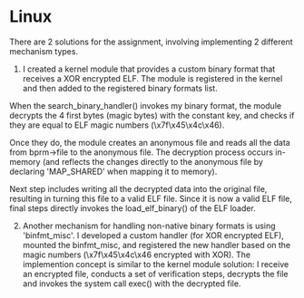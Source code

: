 # Linux

There are 2 solutions for the assignment, involving implementing 2 different mechanism types.

1. I created a kernel module that provides a custom binary format that receives a XOR encrypted ELF.
The module is registered in the kernel and then added to the registered binary formats list.

When the search_binary_handler() invokes my binary format, the module decrypts the 4 first bytes (magic bytes)
with the constant key, and checks if they are equal to ELF magic numbers (\x7f\x45\x4c\x46).

Once they do, the module creates an anonymous file and reads all the data from bprm->file to the anonymous file.
The decryption process occurs in-memory (and reflects the changes directly to the anonymous file by declaring 
'MAP_SHARED' when mapping it to memory).

Next step includes writing all the decrypted data into the original file, resulting in turning this file to a valid
ELF file. Since it is now a valid ELF file, final steps directly invokes the load_elf_binary() of the ELF loader.

2. Another mechanism for handling non-native binary formats is using 'binfmt_misc'. 
I developed a custom handler (for XOR encrypted ELF), mounted the binfmt_misc, and registered the new handler
based on the magic numbers (\x7f\x45\x4c\x46 encrypted with XOR).
The implemention concept is similar to the kernel module solution: I receive an encrypted file, conducts a set
of verification steps, decrypts the file and invokes the system call exec() with the decrypted file.
